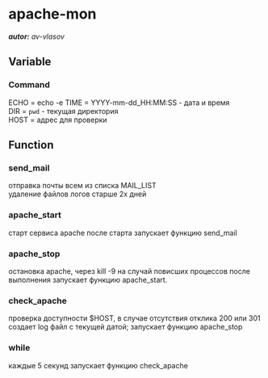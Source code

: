 # apache-mon
***autor:*** *av-vlasov*
## Variable ##
### Command ###
ECHO = echo -e 
TIME = YYYY-mm-dd_HH:MM:SS - дата и время \
DIR = `pwd` - текущая директория \
HOST = адрес для проверки 
## Function ##
### send_mail ###
 отправка почты всем из списка MAIL_LIST \
 удаление файлов логов старше 2х дней
### apache_start ###
 старт сервиса apache 
 после старта запускает функцию send_mail
### apache_stop ###
 остановка apache, через kill -9 на случай повисших процессов 
 после выполнения запускает функцию apache_start.
### check_apache ###
 проверка доступности $HOST, в случае отсутствия отклика 200 или 301 создает log файл с текущей датой;
 запускает функцию apache_stop
### while ###
 каждые 5 секунд запускает функцию check_apache 

